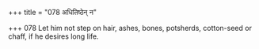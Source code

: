 +++
title = "078 अधितिष्ठेन् न"

+++
078	Let him not step on hair, ashes, bones, potsherds, cotton-seed or chaff, if he desires long life.
